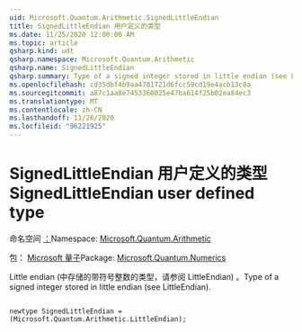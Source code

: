 ```yaml
---
uid: Microsoft.Quantum.Arithmetic.SignedLittleEndian
title: SignedLittleEndian 用户定义的类型
ms.date: 11/25/2020 12:00:00 AM
ms.topic: article
qsharp.kind: udt
qsharp.namespace: Microsoft.Quantum.Arithmetic
qsharp.name: SignedLittleEndian
qsharp.summary: Type of a signed integer stored in little endian (see LittleEndian).
ms.openlocfilehash: cd35dbf4b9aa4701721d6fcc59cd19e4acb13c8a
ms.sourcegitcommit: a87c1aa8e7453360025e47ba614f25b02ea84ec3
ms.translationtype: MT
ms.contentlocale: zh-CN
ms.lasthandoff: 11/26/2020
ms.locfileid: "96221925"
---
```

# <a name="signedlittleendian-user-defined-type"></a><span data-ttu-id="83fb9-102">SignedLittleEndian 用户定义的类型</span><span class="sxs-lookup"><span data-stu-id="83fb9-102">SignedLittleEndian user defined type</span></span>

<span data-ttu-id="83fb9-103">命名空间 [：](xref:Microsoft.Quantum.Arithmetic)</span><span class="sxs-lookup"><span data-stu-id="83fb9-103">Namespace: [Microsoft.Quantum.Arithmetic](xref:Microsoft.Quantum.Arithmetic)</span></span>

<span data-ttu-id="83fb9-104">包： [Microsoft 量子](https://nuget.org/packages/Microsoft.Quantum.Numerics)</span><span class="sxs-lookup"><span data-stu-id="83fb9-104">Package: [Microsoft.Quantum.Numerics](https://nuget.org/packages/Microsoft.Quantum.Numerics)</span></span>


<span data-ttu-id="83fb9-105">Little endian (中存储的带符号整数的类型，请参阅 LittleEndian) 。</span><span class="sxs-lookup"><span data-stu-id="83fb9-105">Type of a signed integer stored in little endian (see LittleEndian).</span></span>

```qsharp

newtype SignedLittleEndian = (Microsoft.Quantum.Arithmetic.LittleEndian);
```

